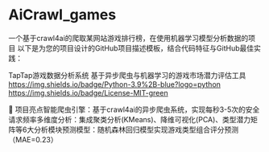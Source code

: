 # AiCrawl_games
一个基于crawl4ai的爬取某网站游戏排行榜，在使用机器学习模型分析数据的项目
以下是为您的项目设计的GitHub项目描述模板，结合代码特征与GitHub最佳实践：

TapTap游戏数据分析系统
基于异步爬虫与机器学习的游戏市场潜力评估工具
https://img.shields.io/badge/Python-3.9%2B-blue?logo=python
https://img.shields.io/badge/License-MIT-green

🌟 项目亮点
​智能爬虫引擎：基于crawl4ai的异步爬虫系统，实现每秒3-5次的安全请求频率
​多维度分析：集成聚类分析(KMeans)、降维可视化(PCA)、类型潜力矩阵等6大分析模块
​预测模型：随机森林回归模型实现游戏类型组合评分预测（MAE=0.23）
